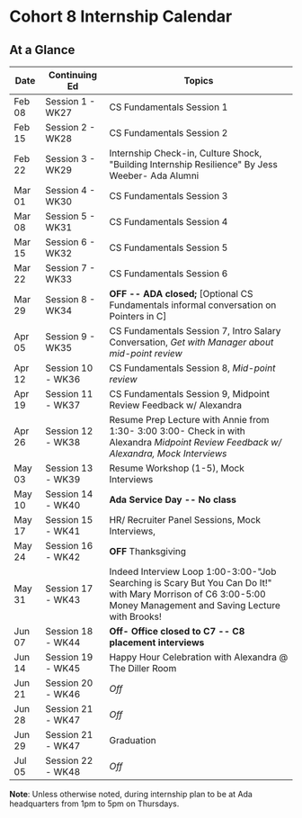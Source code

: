 # Cohort 8 Internship Calendar

## At a Glance

Date    | Continuing Ed         | Topics
--------|----------------|-----------------------------
Feb 08  | Session 1 - WK27 | CS Fundamentals Session 1
Feb 15  | Session 2 - WK28 | CS Fundamentals Session 2
Feb 22  | Session 3 - WK29 | Internship Check-in, Culture Shock, "Building Internship Resilience" By Jess Weeber- Ada Alumni
Mar 01  | Session 4 - WK30 | CS Fundamentals Session 3
Mar 08  | Session 5 - WK31 | CS Fundamentals Session 4
Mar 15  | Session 6 - WK32 | CS Fundamentals Session 5
Mar 22  | Session 7 - WK33 | CS Fundamentals Session 6
Mar 29  | Session 8 - WK34 | **OFF -- ADA closed;** [Optional CS Fundamentals informal conversation on Pointers in C]
Apr 05  | Session 9 - WK35 | CS Fundamentals Session 7, Intro Salary Conversation, *Get with Manager about mid-point review*
Apr 12  | Session 10 - WK36 | CS Fundamentals Session 8, *Mid-point review*
Apr 19  | Session 11 - WK37 | CS Fundamentals Session 9, Midpoint Review Feedback w/ Alexandra
Apr 26  | Session 12 - WK38 | Resume Prep Lecture with Annie from 1:30- 3:00   3:00- Check in with Alexandra *Midpoint Review Feedback w/ Alexandra, Mock Interviews*
May 03  | Session 13 - WK39 | Resume Workshop (1-5),  Mock Interviews  
May 10  | Session 14 - WK40 | **Ada Service Day -- No class**
May 17  | Session 15 - WK41 |HR/ Recruiter Panel Sessions, Mock Interviews, 
May 24  | Session 16 - WK42 | **OFF** Thanksgiving
May 31  | Session 17 - WK43 | Indeed Interview Loop 1:00-3:00-"Job Searching is Scary But You Can Do It!" with Mary Morrison of C6 3:00-5:00 Money Management and Saving Lecture with Brooks! 
Jun 07  | Session 18 - WK44 | **Off- Office closed to C7 -- C8 placement interviews**
Jun 14  | Session 19 - WK45 | Happy Hour Celebration with Alexandra @ The Diller Room
Jun 21  | Session 20 - WK46 | *Off*
Jun 28  | Session 21 - WK47 | *Off*
Jun 29  | Session 21 - WK47 | Graduation
Jul 05  | Session 22 - WK48 | *Off*

**Note**: Unless otherwise noted, during internship plan to be at Ada headquarters from 1pm to 5pm on Thursdays.
